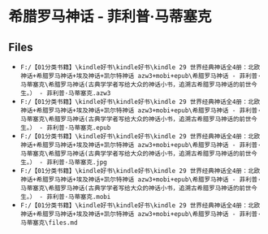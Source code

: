 # 希腊罗马神话 - 菲利普·马蒂塞克

## Files

- `F:/【01分类书籍】\kindle好书\kindle好书\kindle 29 世界经典神话全4册：北欧神话+希腊罗马神话+埃及神话+凯尔特神话 azw3+mobi+epub\希腊罗马神话 - 菲利普·马蒂塞克\希腊罗马神话(古典学学者写给大众的神话小书，追溯古希腊罗马神话的前世今生。） - 菲利普·马蒂塞克.azw3`
- `F:/【01分类书籍】\kindle好书\kindle好书\kindle 29 世界经典神话全4册：北欧神话+希腊罗马神话+埃及神话+凯尔特神话 azw3+mobi+epub\希腊罗马神话 - 菲利普·马蒂塞克\希腊罗马神话(古典学学者写给大众的神话小书，追溯古希腊罗马神话的前世今生。） - 菲利普·马蒂塞克.epub`
- `F:/【01分类书籍】\kindle好书\kindle好书\kindle 29 世界经典神话全4册：北欧神话+希腊罗马神话+埃及神话+凯尔特神话 azw3+mobi+epub\希腊罗马神话 - 菲利普·马蒂塞克\希腊罗马神话(古典学学者写给大众的神话小书，追溯古希腊罗马神话的前世今生。） - 菲利普·马蒂塞克.jpg`
- `F:/【01分类书籍】\kindle好书\kindle好书\kindle 29 世界经典神话全4册：北欧神话+希腊罗马神话+埃及神话+凯尔特神话 azw3+mobi+epub\希腊罗马神话 - 菲利普·马蒂塞克\希腊罗马神话(古典学学者写给大众的神话小书，追溯古希腊罗马神话的前世今生。） - 菲利普·马蒂塞克.mobi`
- `F:/【01分类书籍】\kindle好书\kindle好书\kindle 29 世界经典神话全4册：北欧神话+希腊罗马神话+埃及神话+凯尔特神话 azw3+mobi+epub\希腊罗马神话 - 菲利普·马蒂塞克\files.md`
